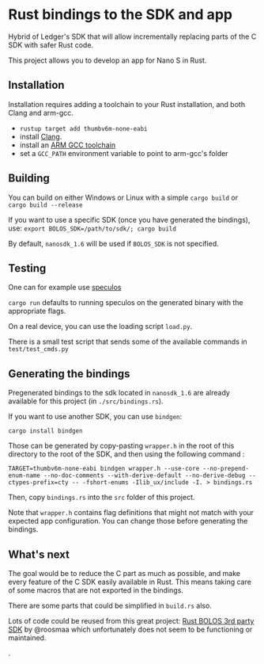 # Rust bindings to the SDK and app

Hybrid of Ledger's SDK that will allow incrementally replacing parts of the C SDK with safer Rust code.

This project allows you to develop an app for Nano S in Rust.

## Installation

Installation requires adding a toolchain to your Rust installation, and both Clang and arm-gcc.

- `rustup target add thumbv6m-none-eabi`
- install [Clang](http://releases.llvm.org/download.html).
- install an [ARM GCC toolchain](https://developer.arm.com/tools-and-software/open-source-software/developer-tools/gnu-toolchain/gnu-rm/downloads)
- set a `GCC_PATH` environment variable to point to arm-gcc's folder

## Building

You can build on either Windows or Linux with a simple `cargo build` or `cargo build --release`

If you want to use a specific SDK (once you have generated the bindings), use:
`export BOLOS_SDK=/path/to/sdk/; cargo build`

By default, `nanosdk_1.6` will be used if `BOLOS_SDK` is not specified.

## Testing

One can for example use [speculos](https://github.com/LedgerHQ/speculos)

`cargo run` defaults to running speculos on the generated binary with the appropriate flags.

On a real device, you can use the loading script `load.py`.

There is a small test script that sends some of the available commands in `test/test_cmds.py`

## Generating the bindings 

Pregenerated bindings to the sdk located in `nanosdk_1.6` are already available for this project (in `./src/bindings.rs`).

If you want to use another SDK, you can use `bindgen`: 

`cargo install bindgen`

Those can be generated by copy-pasting `wrapper.h` in the root of this directory to the root of the SDK, and then using the following command :

`TARGET=thumbv6m-none-eabi bindgen wrapper.h --use-core --no-prepend-enum-name --no-doc-comments --with-derive-default --no-derive-debug --ctypes-prefix=cty -- -fshort-enums -Ilib_ux/include -I. > bindings.rs`

Then, copy `bindings.rs` into the `src` folder of this project.

Note that `wrapper.h` contains flag definitions that might not match with your expected app configuration. You can change those before generating the bindings.

## What's next

The goal would be to reduce the C part as much as possible, and make every feature of the C SDK easily available in Rust. This means taking care of some macros that are not exported in the bindings.

There are some parts that could be simplified in `build.rs` also.

Lots of code could be reused from this great project: [Rust BOLOS 3rd party SDK](https://github.com/roosmaa/bolos-rs) by @roosmaa which unfortunately does not seem to be functioning or maintained. 

.